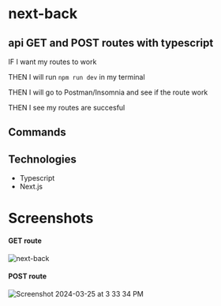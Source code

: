 # next-back

## api GET and POST routes with typescript 

IF I want my routes to work 

THEN I will run ``` npm run dev ``` in my terminal

THEN I will go to Postman/Insomnia and see if the route work 

THEN I see my routes are succesful 

## Commands 

## Technologies 

- Typescript
- Next.js

# Screenshots 
#### GET route
![next-back](https://github.com/RhettRoseman/next-back/assets/140462841/14cc2561-5191-4718-b8d7-0098a350971a)


#### POST route
![Screenshot 2024-03-25 at 3 33 34 PM](https://github.com/RhettRoseman/next-back/assets/140462841/9a9279cb-1487-4a7a-a489-0ad865dffdb4)

